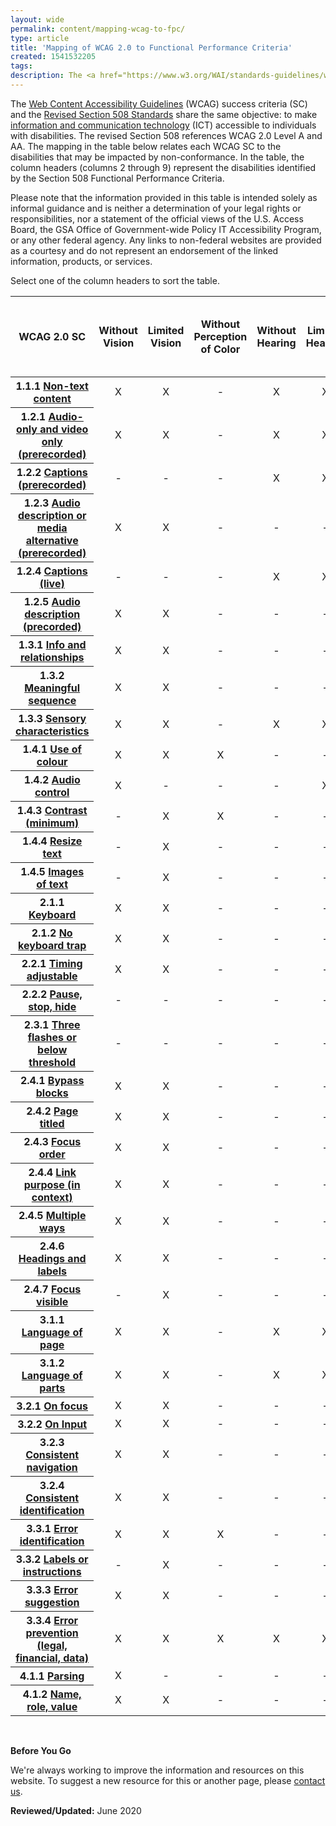 ```yaml
---
layout: wide
permalink: content/mapping-wcag-to-fpc/
type: article
title: 'Mapping of WCAG 2.0 to Functional Performance Criteria'
created: 1541532205
tags:
description: The <a href="https://www.w3.org/WAI/standards-guidelines/wcag/">Web Content Accessibility Guidelines</a> (WCAG) success criteria (SC) and the <a href="https://www.access-board.gov/ict/">Revised Section 508 Standards</a> share the same objective to make <a href="{{ site.baseurl }}/content/glossary#ict">information and communication technology</a> (ICT) accessible to individuals with disabilities.
---
```


<script src="//ajax.googleapis.com/ajax/libs/jquery/1.11.0/jquery.min.js"></script>
<link rel="stylesheet" type="text/css" href="//cdn.datatables.net/1.10.12/css/jquery.dataTables.min.css">
<script src="//cdn.datatables.net/1.10.12/js/jquery.dataTables.min.js"></script>
<link rel="stylesheet" type="text/css" href="https://cdn.datatables.net/responsive/2.2.7/css/responsive.dataTables.css">
<script src="https://cdn.datatables.net/responsive/2.2.7/js/dataTables.responsive.min.js"></script>
<script class="init">
jQuery(document).ready(function() {
jQuery('#example').dataTable( {
     columnDefs: [
       { type: 'natural', targets: [0, 9] }
     ],
"paging":   false,
responsive: true,
fixedHeader: true,
 "language": {
    "search": "Filter:"
  }
  } );
} );

</script>
<style type="text/css">td {
text-align: center;}
input[type="search"]::-webkit-search-cancel-button {
    -webkit-appearance: searchfield-cancel-button;
    float: none;
    border-right: 2px solid;
}
</style>
<p>The <a href="https://nam01.safelinks.protection.outlook.com/?url=https%3A%2F%2Fwww.w3.org%2FWAI%2Fstandards-guidelines%2Fwcag%2F&amp;data=02%7C01%7Ceng%40access-board.gov%7C0e89758ab7d44bd2bfd908d80c77ea9b%7Cfc6093f5e55e4f93b2cf26d0822201c9%7C0%7C0%7C637273056465866606&amp;sdata=Jeg%2Fe4MjUQ5w0sb87L8grSQgq0M4QWEYiBfkpbuIG0w%3D&amp;reserved=0">Web Content Accessibility Guidelines</a> (WCAG) success criteria (SC) and the <a href="https://nam01.safelinks.protection.outlook.com/?url=https%3A%2F%2Fwww.access-board.gov%2Fguidelines-and-standards%2Fcommunications-and-it%2Fabout-the-ict-refresh&amp;data=02%7C01%7Ceng%40access-board.gov%7C0e89758ab7d44bd2bfd908d80c77ea9b%7Cfc6093f5e55e4f93b2cf26d0822201c9%7C0%7C0%7C637273056465876597&amp;sdata=Pzw8NmbnW%2F7gwAb3b92i%2FDZBb3weT7YFdFlekQAlxkY%3D&amp;reserved=0">Revised Section 508 Standards</a> share the same objective: to make <a href="{{ site.baseurl }}/content/glossary#ict">information and communication technology</a> (ICT) accessible to individuals with disabilities. The revised Section 508 references WCAG 2.0 Level A and AA. The mapping in the table below relates each WCAG SC to the disabilities that may be impacted by non-conformance. In the table, the column headers (columns 2 through 9) represent the disabilities identified by the Section 508 Functional Performance Criteria.</p>
<p>Please note that the information provided in this table is intended solely as informal guidance and is neither a determination of your legal rights or responsibilities, nor a statement of the official views of the U.S. Access Board, the GSA Office of Government-wide Policy IT Accessibility Program, or any other federal agency. Any links to non-federal websites are provided as a courtesy and do not represent an endorsement of the linked information, products, or services.</p>
<p>Select one of the column headers to sort the table.</p>


<table class="display" id="example" style="width:100%" summary="An informal guide mapping the relationship between the web accessibility requirements of WCAG 2.0 to the Section 508 Functional Performance Criteria."><thead><tr><th scope="col">WCAG 2.0 SC</th><th scope="col">Without Vision</th><th scope="col">Limited Vision</th><th scope="col">Without Perception of Color</th><th scope="col">Without Hearing</th><th scope="col">Limited Hearing</th><th scope="col">Without Speech</th><th scope="col">Limited Manipulation</th><th scope="col">Limited Reach and Strength</th><th scope="col">Limited Language, Cognitive, and Learning Abilities</th></tr></thead><tbody><tr><th scope="row">1.1.1 <a href="https://www.w3.org/WAI/WCAG21/quickref/?versions=2.0&amp;currentsidebar=%23col_overview&amp;levels=aaa#non-text-content" target="_Non-text">Non-text content</a></th><td>X</td><td>X</td><td>-</td><td>X</td><td>X</td><td>-</td><td>-</td><td>-</td><td>X</td></tr><tr><th scope="row">1.2.1 <a href="https://www.w3.org/WAI/WCAG21/quickref/?versions=2.0&amp;currentsidebar=%23col_overview&amp;levels=aaa#audio-only-and-video-only-prerecorded" target="_wcagqr">Audio-only and video only (prerecorded)</a></th><td>X</td><td>X</td><td>-</td><td>X</td><td>X</td><td>-</td><td>-</td><td>-</td><td>X</td></tr><tr><th scope="row">1.2.2 <a href="https://www.w3.org/WAI/WCAG21/quickref/?versions=2.0&amp;currentsidebar=%23col_overview&amp;levels=aaa#captions-prerecorded" target="_wcagqr">Captions (prerecorded)</a></th><td>-</td><td>-</td><td>-</td><td>X</td><td>X</td><td>-</td><td>-</td><td>-</td><td>X</td></tr><tr><th scope="row">1.2.3 <a href="https://www.w3.org/WAI/WCAG21/quickref/?versions=2.0&amp;currentsidebar=%23col_overview&amp;levels=aaa#audio-description-or-media-alternative-prerecorded" target="_wcagqr">Audio description or media alternative (prerecorded)</a></th><td>X</td><td>X</td><td>-</td><td>-</td><td>-</td><td>-</td><td>-</td><td>-</td><td>X</td></tr><tr><th scope="row">1.2.4 <a href="https://www.w3.org/WAI/WCAG21/quickref/?versions=2.0&amp;currentsidebar=%23col_overview&amp;levels=aaa#captions-live" target="_wcagqr">Captions (live)</a></th><td>-</td><td>-</td><td>-</td><td>X</td><td>X</td><td>-</td><td>-</td><td>-</td><td>X</td></tr><tr><th scope="row">1.2.5 <a href="https://www.w3.org/WAI/WCAG21/quickref/?versions=2.0&amp;currentsidebar=%23col_overview&amp;levels=aaa#audio-description-prerecorded" target="_wcagqr">Audio description (precorded)</a></th><td>X</td><td>X</td><td>-</td><td>-</td><td>-</td><td>-</td><td>-</td><td>-</td><td>X</td></tr><tr><th scope="row">1.3.1 <a href="https://www.w3.org/WAI/WCAG21/quickref/?versions=2.0&amp;currentsidebar=%23col_overview&amp;levels=aaa#info-and-relationships" target="_wcagqr">Info and relationships</a></th><td>X</td><td>X</td><td>-</td><td>-</td><td>-</td><td>-</td><td>-</td><td>-</td><td>X</td></tr><tr><th scope="row">1.3.2 <a href="https://www.w3.org/WAI/WCAG21/quickref/?versions=2.0&amp;currentsidebar=%23col_overview&amp;levels=aaa#meaningful-sequence" target="_wcagqr">Meaningful sequence</a></th><td>X</td><td>X</td><td>-</td><td>-</td><td>-</td><td>-</td><td>-</td><td>-</td><td>X</td></tr><tr><th scope="row">1.3.3 <a href="https://www.w3.org/WAI/WCAG21/quickref/?versions=2.0&amp;currentsidebar=%23col_overview&amp;levels=aaa#sensory-characteristics" target="_wcagqr">Sensory characteristics</a></th><td>X</td><td>X</td><td>-</td><td>X</td><td>X</td><td>-</td><td>-</td><td>-</td><td>X</td></tr><tr><th scope="row">1.4.1 <a href="https://www.w3.org/WAI/WCAG21/quickref/?versions=2.0&amp;currentsidebar=%23col_overview&amp;levels=aaa#use-of-color" target="_wcagqr">Use of colour</a></th><td>X</td><td>X</td><td>X</td><td>-</td><td>-</td><td>-</td><td>-</td><td>-</td><td>X</td></tr><tr><th scope="row">1.4.2 <a href="https://www.w3.org/WAI/WCAG21/quickref/?versions=2.0&amp;currentsidebar=%23col_overview&amp;levels=aaa#audio-control" target="_wcagqr">Audio control</a></th><td>X</td><td>-</td><td>-</td><td>-</td><td>X</td><td>-</td><td>-</td><td>-</td><td>X</td></tr><tr><th scope="row">1.4.3 <a href="https://www.w3.org/WAI/WCAG21/quickref/?versions=2.0&amp;currentsidebar=%23col_overview&amp;levels=aaa#contrast-minimum" target="_wcagqr">Contrast (minimum)</a></th><td>-</td><td>X</td><td>X</td><td>-</td><td>-</td><td>-</td><td>-</td><td>-</td><td>-</td></tr><tr><th scope="row">1.4.4 <a href="https://www.w3.org/WAI/WCAG21/quickref/?versions=2.0&amp;currentsidebar=%23col_overview&amp;levels=aaa#resize-text" target="_wcagqr">Resize text</a></th><td>-</td><td>X</td><td>-</td><td>-</td><td>-</td><td>-</td><td>-</td><td>-</td><td>-</td></tr><tr><th scope="row">1.4.5 <a href="https://www.w3.org/WAI/WCAG21/quickref/?versions=2.0&amp;currentsidebar=%23col_overview&amp;levels=aaa#images-of-text" target="_wcagqr">Images of text</a></th><td>-</td><td>X</td><td>-</td><td>-</td><td>-</td><td>-</td><td>-</td><td>-</td><td>X</td></tr><tr><th scope="row">2.1.1 <a href="https://www.w3.org/WAI/WCAG21/quickref/?versions=2.0&amp;currentsidebar=%23col_overview&amp;levels=aaa#keyboard" target="_wcagqr">Keyboard</a></th><td>X</td><td>X</td><td>-</td><td>-</td><td>-</td><td>-</td><td>X</td><td>-</td><td>X</td></tr><tr><th scope="row">2.1.2 <a href="https://www.w3.org/WAI/WCAG21/quickref/?versions=2.0&amp;currentsidebar=%23col_overview&amp;levels=aaa#no-keyboard-trap" target="_wcagqr">No keyboard trap</a></th><td>X</td><td>X</td><td>-</td><td>-</td><td>-</td><td>-</td><td>X</td><td>-</td><td>-</td></tr><tr><th scope="row">2.2.1 <a href="https://www.w3.org/WAI/WCAG21/quickref/?versions=2.0&amp;currentsidebar=%23col_overview&amp;levels=aaa#timing-adjustable" target="_wcagqr">Timing adjustable</a></th><td>X</td><td>X</td><td>-</td><td>-</td><td>-</td><td>-</td><td>X</td><td>-</td><td>X</td></tr><tr><th scope="row">2.2.2 <a href="https://www.w3.org/WAI/WCAG21/quickref/?versions=2.0&amp;currentsidebar=%23col_overview&amp;levels=aaa#pause-stop-hide" target="_wcagqr">Pause, stop, hide</a></th><td>-</td><td>-</td><td>-</td><td>-</td><td>-</td><td>-</td><td>-</td><td>-</td><td>X</td></tr><tr><th scope="row">2.3.1 <a href="https://www.w3.org/WAI/WCAG21/quickref/?versions=2.0&amp;currentsidebar=%23col_overview&amp;levels=aaa#three-flashes-or-below-threshold" target="_wcagqr">Three flashes or below threshold</a></th><td>-</td><td>-</td><td>-</td><td>-</td><td>-</td><td>-</td><td>-</td><td>-</td><td>-</td></tr><tr><th scope="row">2.4.1 <a href="https://www.w3.org/WAI/WCAG21/quickref/?versions=2.0&amp;currentsidebar=%23col_overview&amp;levels=aaa#bypass-blocks" target="_wcagqr">Bypass blocks</a></th><td>X</td><td>X</td><td>-</td><td>-</td><td>-</td><td>-</td><td>X</td><td>-</td><td>X</td></tr><tr><th scope="row">2.4.2 <a href="https://www.w3.org/WAI/WCAG21/quickref/?versions=2.0&amp;currentsidebar=%23col_overview&amp;levels=aaa#page-titled" target="_wcagqr">Page titled</a></th><td>X</td><td>X</td><td>-</td><td>-</td><td>-</td><td>-</td><td>X</td><td>-</td><td>X</td></tr><tr><th scope="row">2.4.3 <a href="https://www.w3.org/WAI/WCAG21/quickref/?versions=2.0&amp;currentsidebar=%23col_overview&amp;levels=aaa#focus-order" target="_wcagqr">Focus order</a></th><td>X</td><td>X</td><td>-</td><td>-</td><td>-</td><td>-</td><td>X</td><td>-</td><td>X</td></tr><tr><th scope="row">2.4.4 <a href="https://www.w3.org/WAI/WCAG21/quickref/?versions=2.0&amp;currentsidebar=%23col_overview&amp;levels=aaa#link-purpose-in-context" target="_wcagqr">Link purpose (in context)</a></th><td>X</td><td>X</td><td>-</td><td>-</td><td>-</td><td>-</td><td>X</td><td>-</td><td>X</td></tr><tr><th scope="row">2.4.5 <a href="https://www.w3.org/WAI/WCAG21/quickref/?versions=2.0&amp;currentsidebar=%23col_overview&amp;levels=aaa#multiple-ways" target="_wcagqr">Multiple ways</a></th><td>X</td><td>X</td><td>-</td><td>-</td><td>-</td><td>-</td><td>X</td><td>-</td><td>X</td></tr><tr><th scope="row">2.4.6 <a href="https://www.w3.org/WAI/WCAG21/quickref/?versions=2.0&amp;currentsidebar=%23col_overview&amp;levels=aaa#headings-and-labels" target="_wcagqr">Headings and labels</a></th><td>X</td><td>X</td><td>-</td><td>-</td><td>-</td><td>-</td><td>X</td><td>-</td><td>X</td></tr><tr><th scope="row">2.4.7 <a href="https://www.w3.org/WAI/WCAG21/quickref/?versions=2.0&amp;currentsidebar=%23col_overview&amp;levels=aaa#focus-visible" target="_wcagqr">Focus visible</a></th><td>-</td><td>X</td><td>-</td><td>-</td><td>-</td><td>-</td><td>X</td><td>-</td><td>X</td></tr><tr><th scope="row">3.1.1 <a href="https://www.w3.org/WAI/WCAG21/quickref/?versions=2.0&amp;currentsidebar=%23col_overview&amp;levels=aaa#language-of-page" target="_wcagqr">Language of page</a></th><td>X</td><td>X</td><td>-</td><td>X</td><td>X</td><td>-</td><td>-</td><td>-</td><td>X</td></tr><tr><th scope="row">3.1.2 <a href="https://www.w3.org/WAI/WCAG21/quickref/?versions=2.0&amp;currentsidebar=%23col_overview&amp;levels=aaa#language-of-parts" target="_wcagqr">Language of parts</a></th><td>X</td><td>X</td><td>-</td><td>X</td><td>X</td><td>-</td><td>-</td><td>-</td><td>X</td></tr><tr><th scope="row">3.2.1 <a href="https://www.w3.org/WAI/WCAG21/quickref/?versions=2.0&amp;currentsidebar=%23col_overview&amp;levels=aaa#on-focus" target="_wcagqr">On focus</a></th><td>X</td><td>X</td><td>-</td><td>-</td><td>-</td><td>-</td><td>X</td><td>-</td><td>X</td></tr><tr><th scope="row">3.2.2 <a href="https://www.w3.org/WAI/WCAG21/quickref/?versions=2.0&amp;currentsidebar=%23col_overview&amp;levels=aaa#on-input" target="_wcagqr">On Input</a></th><td>X</td><td>X</td><td>-</td><td>-</td><td>-</td><td>-</td><td>-</td><td>-</td><td>X</td></tr><tr><th scope="row">3.2.3 <a href="https://www.w3.org/WAI/WCAG21/quickref/?versions=2.0&amp;currentsidebar=%23col_overview&amp;levels=aaa#consistent-navigation" target="_wcagqr">Consistent navigation</a></th><td>X</td><td>X</td><td>-</td><td>-</td><td>-</td><td>-</td><td>-</td><td>-</td><td>X</td></tr><tr><th scope="row">3.2.4 <a href="https://www.w3.org/WAI/WCAG21/quickref/?versions=2.0&amp;currentsidebar=%23col_overview&amp;levels=aaa#consistent-identification" target="_wcagqr">Consistent identification</a></th><td>X</td><td>X</td><td>-</td><td>-</td><td>-</td><td>-</td><td>X</td><td>-</td><td>X</td></tr><tr><th scope="row">3.3.1 <a href="https://www.w3.org/WAI/WCAG21/quickref/?versions=2.0&amp;currentsidebar=%23col_overview&amp;levels=aaa#error-identification" target="_wcagqr">Error identification</a></th><td>X</td><td>X</td><td>X</td><td>-</td><td>-</td><td>-</td><td>-</td><td>-</td><td>X</td></tr><tr><th scope="row">3.3.2 <a href="https://www.w3.org/WAI/WCAG21/quickref/?versions=2.0&amp;currentsidebar=%23col_overview&amp;levels=aaa#labels-or-instructions" target="_wcagqr">Labels or instructions</a></th><td>-</td><td>X</td><td>-</td><td>-</td><td>-</td><td>-</td><td>-</td><td>-</td><td>X</td></tr><tr><th scope="row">3.3.3 <a href="https://www.w3.org/WAI/WCAG21/quickref/?versions=2.0&amp;currentsidebar=%23col_overview&amp;levels=aaa#error-suggestion" target="_wcagqr">Error suggestion</a></th><td>X</td><td>X</td><td>-</td><td>-</td><td>-</td><td>-</td><td>X</td><td>-</td><td>X</td></tr><tr><th scope="row">3.3.4 <a href="https://www.w3.org/WAI/WCAG21/quickref/?versions=2.0&amp;currentsidebar=%23col_overview&amp;levels=aaa#error-prevention-legal-financial-data" target="_wcagqr">Error prevention (legal, financial, data)</a></th><td>X</td><td>X</td><td>X</td><td>X</td><td>X</td><td>-</td><td>X</td><td>-</td><td>X</td></tr><tr><th scope="row">4.1.1 <a href="https://www.w3.org/WAI/WCAG21/quickref/?versions=2.0&amp;currentsidebar=%23col_overview&amp;levels=aaa#parsing" target="_wcagqr">Parsing</a></th><td>X</td><td>-</td><td>-</td><td>-</td><td>-</td><td>-</td><td>X</td><td>-</td><td>X</td></tr><tr><th scope="row">4.1.2 <a href="https://www.w3.org/WAI/WCAG21/quickref/?versions=2.0&amp;currentsidebar=%23col_overview&amp;levels=aaa#name-role-value" target="_wcagqr">Name, role, value</a></th><td>X</td><td>X</td><td>-</td><td>-</td><td>-</td><td>-</td><td>X</td><td>-</td><td>X</td></tr><!--
 <tr>
        <th scope="row">18. Stylesheet Non-dependence</th>
        <td>1.3.2 Meaningful Sequence</td>
        <td>15.B / 1.3.2-content-order-meaning-CSS-position</td>
        <td>Burgundy</td>
<td>FPurple</td>
      </tr>
  <tr>
        <th scope="row">19. Frames and iFrames</th>
        <td>4.1.2 Name, Role, Value</td>
        <td>12.C / 4.1.2-frame-title</td>
        <td>Burgundy</td>
<td>FPurple</td>
      </tr>
 <tr>
        <th scope="row">19. Frames and iFrames</th>
        <td>4.1.2 Name, Role, Value</td>
        <td>12.D / 4.1.2-iframe-name</td>
        <td>Burgundy</td>
<td>FPurple</td>
      </tr>
 <tr>
        <th scope="row">2. Focus Visible</th>
        <td>2.4.7 Focus Visible</td>
        <td>4.D / 2.4.7-focus-visible</td>
        <td>Burgundy</td>
<td>FPurple</td>
      </tr>
  <tr>
        <th scope="row">20. Alternate Versions</th>
        <td>Conformance Requirement 1. Conformance Level</td>
        <td>1.A / Alt-version-conformant</td>
        <td>Burgundy</td>
<td>FPurple</td>
      </tr>
  <tr>
        <th scope="row">20. Alternate Versions</th>
        <td>Conformance Requirement 1. Conformance Level</td>
        <td>1.B / Alt-version-equivalent</td>
        <td>Burgundy</td>
<td>FPurple</td>
      </tr>
 <tr>
        <th scope="row">20. Alternate Versions</th>
        <td>Conformance Requirement 1. Conformance Level</td>
        <td>1.C / Alt-version-access</td>
        <td>Burgundy</td>
<td>FPurple</td>
      </tr>
 <tr>
        <th scope="row">20. Alternate Versions</th>
        <td>Conformance Requirement 1. Conformance Level</td>
        <td>1.D / Alt-version-nc-access</td>
        <td>Burgundy</td>
<td>FPurple</td>
      </tr>
 <tr>
        <th scope="row">21. Timed Events</th>
        <td>1.4.2 Audio Control</td>
        <td>2.A / 1.4.2-audio-control</td>
        <td>Burgundy</td>
<td>FPurple</td>
      </tr>
 <tr>
        <th scope="row">21. Timed Events</th>
        <td>2.2.1 Timing Adjustable</td>
        <td>8.A / 2.2.1-timing-adjustable</td>
        <td>Burgundy</td>
<td>FPurple</td>
      </tr>
 <tr>
        <th scope="row">21. Timed Events</th>
        <td>2.2.2 Pause, Stop, Hide</td>
        <td>2.B / 2.2.2-blinking-moving-scrolling</td>
        <td>Burgundy</td>
<td>FPurple</td>
      </tr>
 <tr>
        <th scope="row">21. Timed Events</th>
        <td>2.2.2 Pause, Stop, Hide</td>
        <td>2.C / 2.2.2-auto-updating</td>
        <td>Burgundy</td>
<td>FPurple</td>
      </tr>
 <tr>
        <th scope="row">21. Timed Events</th>
        <td>4.1.2 Name, Role, Value</td>
        <td>2.D / 4.1.2-change-notify-auto</td>
        <td>Burgundy</td>
<td>FPurple</td>
      </tr>
 <tr>
        <th scope="row">22. Resize Text</th>
        <td>1.4.4 Resize text</td>
        <td>18.A / 1.4.4-resize-text</td>
        <td>Burgundy</td>
<td>FPurple</td>
      </tr>
 <tr>
        <th scope="row">22. Resize Text</th>
        <td>1.4.4 Resize text</td>
        <td>18.A / 1.4.4-resize-text</td>
        <td>Burgundy</td>
<td>FPurple</td>
      </tr>
 <tr>
        <th scope="row">23. Multiple Ways</th>
        <td>2.4.5 Multiple Ways</td>
        <td>19.A / 2.4.5-multiple-ways</td>
        <td>Burgundy</td>
<td>FPurple</td>
      </tr>
 <tr>
        <th scope="row">24. Parsing</th>
        <td>4.1.1 Parsing</td>
        <td>20.A / 4.1.1-parsing</td>
        <td>Burgundy</td>
<td>FPurple</td>
      </tr>
 <tr>
        <th scope="row">25. Non-Interference</th>
        <td>Conformance Requirement 5. Non-Interference</td>
        <td>1.E / non-interference</td>
        <td>Burgundy</td>
<td>FPurple</td>
      </tr>
 <tr>
        <th scope="row">25. Non-Interference</th>
        <td>Conformance Requirement 5. Non-Interference</td>
        <td>2.A / 1.4.2-audio-control</td>
        <td>Burgundy</td>
<td>FPurple</td>
      </tr>
 <tr>
        <th scope="row">25. Non-Interference</th>
        <td>Conformance Requirement 5. Non-Interference</td>
        <td>2.B / 2.2.2-blinking-moving-scrolling</td>
        <td>Burgundy</td>
<td>FPurple</td>
      </tr>
 <tr>
        <th scope="row">25. Non-Interference</th>
        <td>Conformance Requirement 5. Non-Interference</td>
        <td>2.C / 2.2.2-auto-updating</td>
        <td>Burgundy</td>
<td>FPurple</td>
      </tr>
 <tr>
        <th scope="row">25. Non-Interference</th>
        <td>Conformance Requirement 5. Non-Interference</td>
        <td>3.A / 2.3.1-flashing</td>
        <td>Burgundy</td>
<td>FPurple</td>
      </tr>
 <tr>
        <th scope="row">3. Focus Order</th>
        <td>2.4.3 Focus Order</td>
        <td>4.F / 2.4.3-focus-order-meaning</td>
        <td>Burgundy</td>
<td>FPurple</td>
      </tr>
 <tr>
        <th scope="row">3. Focus Order</th>
        <td>2.4.3 Focus Order</td>
        <td>4.G / 2.4.3-focus-order-reveal</td>
        <td>Burgundy</td>
<td>FPurple</td>
      </tr>
 <tr>
        <th scope="row">3. Focus Order</th>
        <td>2.4.3 Focus Order</td>
        <td>4.H / 2.4.3-focus-order-return</td>
        <td>Burgundy</td>
<td>FPurple</td>
      </tr>
 <tr>
        <th scope="row">3. Focus Order</th>
        <td>3.2.1 On Focus</td>
        <td>4.E / 3.2.1-on-focus</td>
        <td>Burgundy</td>
<td>FPurple</td>
      </tr>
 <tr>
        <th scope="row">4. Repetitive Content</th>
        <td>2.4.1 Bypass Blocks</td>
        <td>9.A / 2.4.1-bypass-function</td>
        <td>Burgundy</td>
<td>FPurple</td>
      </tr>
 <tr>
        <th scope="row">4. Repetitive Content</th>
        <td>3.2.3 Consistent Navigation</td>
        <td>9.B / 3.2.3-consistent- navigation</td>
        <td>Burgundy</td>
<td>FPurple</td>
      </tr>
 <tr>
        <th scope="row">4. Repetitive Content</th>
        <td>3.2.4 Consistent Identification</td>
        <td>9.C / 3.2.4-consistent-identification</td>
        <td>Burgundy</td>
<td>FPurple</td>
      </tr>
 <tr>
        <th scope="row">6. Images</th>
        <td>1.1.1 Non-text Content</td>
        <td>7.A / 1.1.1-meaningful-image-name</td>
        <td>Burgundy</td>
<td>FPurple</td>
      </tr>
 <tr>
        <th scope="row">6. Images</th>
        <td>1.1.1 Non-text Content</td>
        <td>7.B / 1.1.1-decorative-image</td>
        <td>Burgundy</td>
<td>FPurple</td>
      </tr>
 <tr>
        <th scope="row">6. Images</th>
        <td>1.1.1 Non-text Content</td>
        <td>7.C / 1.1.1- decorative-background-image</td>
        <td>Burgundy</td>
<td>FPurple</td>
      </tr>
 <tr>
        <th scope="row">6. Images</th>
        <td>1.1.1 Non-text Content</td>
        <td>7.C / 1.1.1- decorative-background-image</td>
        <td>Burgundy</td>
<td>FPurple</td>
      </tr>
 <tr>
        <th scope="row">6. Images</th>
        <td>1.1.1 Non-text Content</td>
        <td>7.D / 1.1.1-captcha-alternative</td>
        <td>Burgundy</td>
<td>FPurple</td>
      </tr>
 <tr>
        <th scope="row">6. Images</th>
        <td>1.4.5 Images of Text</td>
        <td>7.E / 1.4.5-image-of-text</td>
        <td>Burgundy</td>
<td>FPurple</td>
      </tr>
 <tr>
        <th scope="row">6. Images</th>
        <td>4.1.2 Name, Role, Value</td>
        <td>7.A / 1.1.1-meaningful-image-name</td>
        <td>Burgundy</td>
<td>FPurple</td>
      </tr>
 <tr>
        <th scope="row">6. Images</th>
        <td>4.1.2 Name, Role, Value</td>
        <td>7.B / 1.1.1-decorative-image</td>
        <td>Burgundy</td>
<td>FPurple</td>
      </tr>
 <tr>
        <th scope="row">6. Images</th>
        <td>4.1.2 Name, Role, Value</td>
        <td>7.C / 1.1.1- decorative-background-image</td>
        <td>Burgundy</td>
<td>FPurple</td>
      </tr>
 <tr>
        <th scope="row">6. Images</th>
        <td>4.1.2 Name, Role, Value</td>
        <td>7.D / 1.1.1-captcha-alternative</td>
        <td>Burgundy</td>
<td>FPurple</td>
      </tr>
 <tr>
        <th scope="row">7. Sensory Characteristics</th>
        <td>1.3.3 Sensory Characteristics</td>
        <td>13.B / 1.3.3-sensory-info</td>
        <td>Burgundy</td>
<td>FPurple</td>
      </tr>
 <tr>
        <th scope="row">7. Sensory Characteristics</th>
        <td>1.4.1 Use of Color</td>
        <td>13.A / 1.4.1-color-meaning</td>
        <td>Burgundy</td>
<td>FPurple</td>
      </tr>
 <tr>
        <th scope="row">8. Contrast</th>
        <td>1.4.3 Contrast (Minimum)</td>
        <td>13.C / 1.4.3-contrast</td>
        <td>Burgundy</td>
<td>FPurple</td>
      </tr>
 <tr>
        <th scope="row">9. Flashing</th>
        <td>2.3.1 Three Flashes or Below Threshold</td>
        <td>3.A / 2.3.1-flashing</td>
        <td>Burgundy</td>
<td>FPurple</td>
      </tr>
 <tr>
        <th scope="row">5. Changing Content</th>
        <td>4.1.2 Name, Role, Value</td>
        <td>2.D / 4.1.2-change-notify-auto</td>
        <td>Burgundy</td>
<td>FPurple</td>
      </tr>
 <tr>
        <th scope="row">5. Changing Content</th>
        <td>4.1.2 Name, Role, Value</td>
        <td>5.E / 4.1.2-change-notify-form</td>
        <td>Burgundy</td>
<td>FPurple</td>
      </tr>
 <tr>
        <th scope="row">5. Changing Content</th>
        <td>4.1.2 Name, Role, Value</td>
        <td>6.B / 4.1.2-change-notify-links</td>
        <td>Burgundy</td>
<td>FPurple</td>
      </tr>
 --></tbody></table><p>&nbsp;</p>
<div class="border-base radius-lg border-1px">
  <div class="panel-body padding-3">
    <strong>Before You Go</strong> 
    <p dir="ltr">We&#39;re always working to improve the information and resources on this website. To suggest a new resource for this or another page, please <a class="mailto" href="mailto:section.508@gsa.gov">contact us</a>.</p>
  </div>
</div>
<p><span class="bold"><strong>Reviewed/Updated:</strong>&nbsp;June 2020</span></p><p>&nbsp;</p>